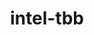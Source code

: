 ---
title: "intel-tbb"
layout: cache
categories: [package, develop-2023-12-24]
meta: {"versions": ["2020.3", "2021.9.0"], "compilers": ["gcc@=11.3.0", "gcc@=11.4.0", "gcc@=7.3.1", "gcc@=9.4.0", "oneapi@=2023.2.0"], "oss": ["amzn2", "ubuntu20.04", "ubuntu22.04"], "platforms": ["linux"], "targets": ["aarch64", "neoverse_n1", "neoverse_v1", "ppc64le", "x86_64_v3"], "stacks": ["aws-isc", "aws-isc-aarch64", "e4s", "e4s-neoverse_v1", "e4s-oneapi", "e4s-power", "e4s-rocm-external", "ml-linux-x86_64-cpu", "ml-linux-x86_64-cuda", "root", "tutorial"], "num_specs": 13, "num_specs_by_stack": {"root": 13, "aws-isc-aarch64": 2, "aws-isc": 1, "e4s-neoverse_v1": 2, "e4s-power": 2, "tutorial": 1, "e4s": 2, "e4s-rocm-external": 1, "e4s-oneapi": 1, "ml-linux-x86_64-cpu": 1, "ml-linux-x86_64-cuda": 1}}
spec_details: [{"hash": "fzaqgrzfvxy3c2cygn3qen6rv5avgtsd", "compiler": "gcc@=7.3.1", "versions": ["2021.9.0"], "os": "amzn2", "platform": "linux", "target": "aarch64", "variants": ["build_system=cmake", "build_type=Release", "cxxstd=default", "generator=make", "~ipo", "patches=91755c6", "+shared", "+tm"], "stacks": ["root", "aws-isc-aarch64"], "size": "-", "tarball": "https://binaries.spack.io/releases/develop-2023-12-24/build_cache/linux-amzn2-aarch64/gcc-7.3.1/intel-tbb-2021.9.0/linux-amzn2-aarch64-gcc-7.3.1-intel-tbb-2021.9.0-fzaqgrzfvxy3c2cygn3qen6rv5avgtsd.spack"}, {"hash": "3mbiaz2kswzwgz7f7cawio2dsc2h6e36", "compiler": "gcc@=7.3.1", "versions": ["2021.9.0"], "os": "amzn2", "platform": "linux", "target": "neoverse_n1", "variants": ["build_system=cmake", "build_type=Release", "cxxstd=default", "generator=make", "~ipo", "patches=91755c6", "+shared", "+tm"], "stacks": ["root", "aws-isc-aarch64"], "size": "-", "tarball": "https://binaries.spack.io/releases/develop-2023-12-24/build_cache/linux-amzn2-neoverse_n1/gcc-7.3.1/intel-tbb-2021.9.0/linux-amzn2-neoverse_n1-gcc-7.3.1-intel-tbb-2021.9.0-3mbiaz2kswzwgz7f7cawio2dsc2h6e36.spack"}, {"hash": "7rwezbfhn2j2ypav5qt6nul54bpofypl", "compiler": "gcc@=7.3.1", "versions": ["2021.9.0"], "os": "amzn2", "platform": "linux", "target": "x86_64_v3", "variants": ["build_system=cmake", "build_type=Release", "cxxstd=default", "generator=make", "~ipo", "patches=91755c6", "+shared", "+tm"], "stacks": ["aws-isc", "root"], "size": "-", "tarball": "https://binaries.spack.io/releases/develop-2023-12-24/build_cache/linux-amzn2-x86_64_v3/gcc-7.3.1/intel-tbb-2021.9.0/linux-amzn2-x86_64_v3-gcc-7.3.1-intel-tbb-2021.9.0-7rwezbfhn2j2ypav5qt6nul54bpofypl.spack"}, {"hash": "7ff247imycqct2irchqn7efzq6t4d2ns", "compiler": "gcc@=11.4.0", "versions": ["2020.3"], "os": "ubuntu20.04", "platform": "linux", "target": "neoverse_v1", "variants": ["build_system=makefile", "cxxstd=default", "patches=62ba015,ce1fb16,d62cb66", "+shared", "+tm"], "stacks": ["root", "e4s-neoverse_v1"], "size": "-", "tarball": "https://binaries.spack.io/releases/develop-2023-12-24/build_cache/linux-ubuntu20.04-neoverse_v1/gcc-11.4.0/intel-tbb-2020.3/linux-ubuntu20.04-neoverse_v1-gcc-11.4.0-intel-tbb-2020.3-7ff247imycqct2irchqn7efzq6t4d2ns.spack"}, {"hash": "z77p2d5aor3endm43kvduau5vv66t2l5", "compiler": "gcc@=11.4.0", "versions": ["2021.9.0"], "os": "ubuntu20.04", "platform": "linux", "target": "neoverse_v1", "variants": ["build_system=cmake", "build_type=Release", "cxxstd=default", "generator=make", "~ipo", "patches=91755c6", "+shared", "+tm"], "stacks": ["root", "e4s-neoverse_v1"], "size": "-", "tarball": "https://binaries.spack.io/releases/develop-2023-12-24/build_cache/linux-ubuntu20.04-neoverse_v1/gcc-11.4.0/intel-tbb-2021.9.0/linux-ubuntu20.04-neoverse_v1-gcc-11.4.0-intel-tbb-2021.9.0-z77p2d5aor3endm43kvduau5vv66t2l5.spack"}, {"hash": "hx3ca7sdyph54gs34hpjsz7gxnzeemgb", "compiler": "gcc@=9.4.0", "versions": ["2020.3"], "os": "ubuntu20.04", "platform": "linux", "target": "ppc64le", "variants": ["build_system=makefile", "cxxstd=default", "patches=62ba015,ce1fb16,d62cb66", "+shared", "+tm"], "stacks": ["root", "e4s-power"], "size": "-", "tarball": "https://binaries.spack.io/releases/develop-2023-12-24/build_cache/linux-ubuntu20.04-ppc64le/gcc-9.4.0/intel-tbb-2020.3/linux-ubuntu20.04-ppc64le-gcc-9.4.0-intel-tbb-2020.3-hx3ca7sdyph54gs34hpjsz7gxnzeemgb.spack"}, {"hash": "dxyz7baoog5tam2x62q7c4ak6tqg6kp5", "compiler": "gcc@=9.4.0", "versions": ["2021.9.0"], "os": "ubuntu20.04", "platform": "linux", "target": "ppc64le", "variants": ["build_system=cmake", "build_type=Release", "cxxstd=default", "generator=make", "~ipo", "patches=91755c6", "+shared", "+tm"], "stacks": ["root", "e4s-power"], "size": "-", "tarball": "https://binaries.spack.io/releases/develop-2023-12-24/build_cache/linux-ubuntu20.04-ppc64le/gcc-9.4.0/intel-tbb-2021.9.0/linux-ubuntu20.04-ppc64le-gcc-9.4.0-intel-tbb-2021.9.0-dxyz7baoog5tam2x62q7c4ak6tqg6kp5.spack"}, {"hash": "z7uymbbpwj3dznpysgjhjye5gyy4ekc6", "compiler": "gcc@=11.4.0", "versions": ["2020.3"], "os": "ubuntu22.04", "platform": "linux", "target": "x86_64_v3", "variants": ["build_system=makefile", "cxxstd=default", "patches=62ba015,ce1fb16,d62cb66", "+shared", "+tm"], "stacks": ["tutorial", "root"], "size": "-", "tarball": "https://binaries.spack.io/releases/develop-2023-12-24/build_cache/linux-ubuntu22.04-x86_64_v3/gcc-11.4.0/intel-tbb-2020.3/linux-ubuntu22.04-x86_64_v3-gcc-11.4.0-intel-tbb-2020.3-z7uymbbpwj3dznpysgjhjye5gyy4ekc6.spack"}, {"hash": "gwvxlyj4kich6sucblaq4pxjfqgqma64", "compiler": "gcc@=11.4.0", "versions": ["2021.9.0"], "os": "ubuntu20.04", "platform": "linux", "target": "x86_64_v3", "variants": ["build_system=cmake", "build_type=Release", "cxxstd=default", "generator=make", "~ipo", "patches=91755c6", "+shared", "+tm"], "stacks": ["e4s", "root"], "size": "-", "tarball": "https://binaries.spack.io/releases/develop-2023-12-24/build_cache/linux-ubuntu20.04-x86_64_v3/gcc-11.4.0/intel-tbb-2021.9.0/linux-ubuntu20.04-x86_64_v3-gcc-11.4.0-intel-tbb-2021.9.0-gwvxlyj4kich6sucblaq4pxjfqgqma64.spack"}, {"hash": "nkzn3k55gv6mdz37aoaf7ltm65kdiqfh", "compiler": "gcc@=11.4.0", "versions": ["2020.3"], "os": "ubuntu20.04", "platform": "linux", "target": "x86_64_v3", "variants": ["build_system=makefile", "cxxstd=default", "patches=62ba015,ce1fb16,d62cb66", "+shared", "+tm"], "stacks": ["e4s", "e4s-rocm-external", "root"], "size": "-", "tarball": "https://binaries.spack.io/releases/develop-2023-12-24/build_cache/linux-ubuntu20.04-x86_64_v3/gcc-11.4.0/intel-tbb-2020.3/linux-ubuntu20.04-x86_64_v3-gcc-11.4.0-intel-tbb-2020.3-nkzn3k55gv6mdz37aoaf7ltm65kdiqfh.spack"}, {"hash": "vz5y3lchmghntazmbnyiomy7wbfeldol", "compiler": "oneapi@=2023.2.0", "versions": ["2021.9.0"], "os": "ubuntu20.04", "platform": "linux", "target": "x86_64_v3", "variants": ["build_system=cmake", "build_type=Release", "cxxstd=default", "generator=make", "~ipo", "patches=91755c6", "+shared", "+tm"], "stacks": ["e4s-oneapi", "root"], "size": "-", "tarball": "https://binaries.spack.io/releases/develop-2023-12-24/build_cache/linux-ubuntu20.04-x86_64_v3/oneapi-2023.2.0/intel-tbb-2021.9.0/linux-ubuntu20.04-x86_64_v3-oneapi-2023.2.0-intel-tbb-2021.9.0-vz5y3lchmghntazmbnyiomy7wbfeldol.spack"}, {"hash": "3rdfzzugyg2zhtg4icavt4ckdkrfxpyf", "compiler": "gcc@=11.3.0", "versions": ["2021.9.0"], "os": "ubuntu22.04", "platform": "linux", "target": "x86_64_v3", "variants": ["build_system=cmake", "build_type=Release", "cxxstd=default", "generator=make", "~ipo", "patches=91755c6", "+shared", "+tm"], "stacks": ["ml-linux-x86_64-cpu", "root"], "size": "-", "tarball": "https://binaries.spack.io/releases/develop-2023-12-24/build_cache/linux-ubuntu22.04-x86_64_v3/gcc-11.3.0/intel-tbb-2021.9.0/linux-ubuntu22.04-x86_64_v3-gcc-11.3.0-intel-tbb-2021.9.0-3rdfzzugyg2zhtg4icavt4ckdkrfxpyf.spack"}, {"hash": "xn7yjxslbsyrncu2niwf75r26w5afdah", "compiler": "gcc@=11.3.0", "versions": ["2021.9.0"], "os": "ubuntu22.04", "platform": "linux", "target": "x86_64_v3", "variants": ["build_system=cmake", "build_type=Release", "cxxstd=default", "generator=make", "~ipo", "patches=91755c6", "+shared", "+tm"], "stacks": ["ml-linux-x86_64-cuda", "root"], "size": "-", "tarball": "https://binaries.spack.io/releases/develop-2023-12-24/build_cache/linux-ubuntu22.04-x86_64_v3/gcc-11.3.0/intel-tbb-2021.9.0/linux-ubuntu22.04-x86_64_v3-gcc-11.3.0-intel-tbb-2021.9.0-xn7yjxslbsyrncu2niwf75r26w5afdah.spack"}]
---